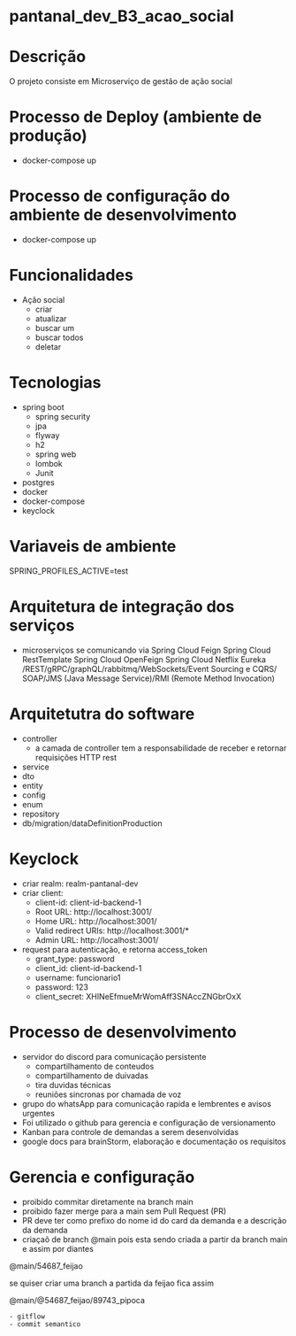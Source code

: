 # pantanal_dev_B3_acao_social

# Descrição
O projeto consiste em
Microserviço de gestão de ação social

# Processo de Deploy (ambiente de produção)
- docker-compose up

# Processo de configuração do ambiente de desenvolvimento
- docker-compose up

# Funcionalidades
- Ação social
  - criar
  - atualizar
  - buscar um
  - buscar todos
  - deletar

# Tecnologias
- spring boot
  - spring security
  - jpa
  - flyway
  - h2
  - spring web
  - lombok
  - Junit
- postgres
- docker
- docker-compose
- keyclock

# Variaveis de ambiente
SPRING_PROFILES_ACTIVE=test

# Arquitetura de integração dos serviços
- microserviços se comunicando via 
Spring Cloud Feign
Spring Cloud RestTemplate
Spring Cloud OpenFeign
Spring Cloud Netflix Eureka
/REST/gRPC/graphQL/rabbitmq/WebSockets/Event Sourcing e CQRS/ SOAP/JMS (Java Message Service)/RMI (Remote Method Invocation)

# Arquitetutra do software
- controller
  - a camada de controller tem a responsabilidade de receber e retornar requisições HTTP rest
- service
- dto
- entity
- config
- enum
- repository
- db/migration/dataDefinitionProduction

# Keyclock
- criar realm: realm-pantanal-dev
- criar client: 
  - client-id: client-id-backend-1
  - Root URL: http://localhost:3001/
  - Home URL: http://localhost:3001/
  - Valid redirect URIs: http://localhost:3001/*
  - Admin URL: http://localhost:3001/
- request para autenticação, e retorna access_token
  - grant_type: password
  - client_id: client-id-backend-1
  - username: funcionario1
  - password: 123
  - client_secret: XHlNeEfmueMrWomAff3SNAccZNGbrOxX


# Processo de desenvolvimento

- servidor do discord para comunicação persistente
  - compartilhamento de conteudos 
  - compartilhamento de duivadas
  - tira duvidas técnicas
  - reuniões sincronas por chamada de voz
- grupo do whatsApp para comunicação rapida e lembrentes e avisos urgentes
- Foi utilizado o github para gerencia e configuração de versionamento 
- Kanban para controle de demandas a serem desenvolvidas
- google docs para brainStorm, elaboração e documentação os requisitos

# Gerencia e configuração
- proibido commitar diretamente na branch main
- proibido fazer merge para a main sem Pull Request (PR)
- PR deve ter como prefixo do nome id do card da demanda e a descrição da demanda
- criaçaõ de branch
@main
pois esta sendo criada a partir da branch main
 e assim por diantes

@main/54687_feijao

se quiser criar uma branch a partida da feijao fica assim


@main/@54687_feijao/89743_pipoca
```
- gitflow
- commit semantico
